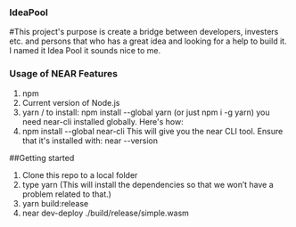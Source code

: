 ### IdeaPool

#This project's purpose is create a bridge between developers, investers etc. and persons that who has a great idea and looking for a help to build it. I named it Idea Pool it sounds nice to me.

### Usage of NEAR Features

1. npm
2. Current version of Node.js
3. yarn / to install: npm install --global yarn (or just npm i -g yarn) you need near-cli installed globally. Here's how:
4. npm install --global near-cli This will give you the near CLI tool. Ensure that it's installed with: near --version

##Getting started
1. Clone this repo to a local folder
2. type yarn (This will install the dependencies so that we won’t have a problem related to that.)
3. yarn build:release
4. near dev-deploy ./build/release/simple.wasm
